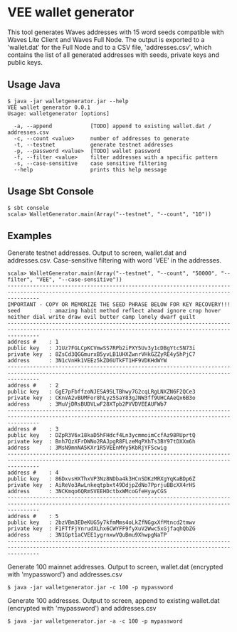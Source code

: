 # VEE wallet generator
This tool generates Waves addresses with 15 word seeds compatible with Waves Lite Client and Waves Full Node. The output is exported to a 'wallet.dat' for the Full Node and to a CSV file, 'addresses.csv', which contains the list of all generated addresses with seeds, private keys and public keys.


## Usage Java

```
$ java -jar walletgenerator.jar --help
VEE wallet generator 0.0.1
Usage: walletgenerator [options]

  -a, --append            [TODO] append to existing wallet.dat / addresses.csv
  -c, --count <value>     number of addresses to generate
  -t, --testnet           generate testnet addresses
  -p, --password <value>  [TODO] wallet password
  -f, --filter <value>    filter addresses with a specific pattern
  -s, --case-sensitive    case sensitive filtering
  --help                  prints this help message
```	

## Usage Sbt Console

```
$ sbt console
scala> WalletGenerator.main(Array("--testnet", "--count", "10"))
```

## Examples

Generate testnet addresses. Output to screen, wallet.dat and addresses.csv.
Case-sensitive filtering with word 'VEE' in the addresses.
```
scala> WalletGenerator.main(Array("--testnet", "--count", "50000", "--filter", "VEE", "--case-sensitive"))
------------------------------------------------------------------------------------------------------------------------------------------------------
IMPORTANT - COPY OR MEMORIZE THE SEED PHRASE BELOW FOR KEY RECOVERY!!!
seed         : amazing habit method reflect ahead ignore crop hover neither dial write draw evil butter camp lonely dwarf guilt
------------------------------------------------------------------------------------------------------------------------------------------------------
address #    : 1
public key   : J1Uz7FGLCpKCVmwSS7RPb2iPXY5Uv3y1cDBgYtcSN73i
private key  : 8ZsCd3QGGmurxB5yvLB1UHXZwnrVHkGZZyRE4y5hPjC7
address      : 3N1cVnHk1VEEz5kZD6UTkFT1HF9VDKHdWYW
------------------------------------------------------------------------------------------------------------------------------------------------------
address #    : 2
public key   : GgE7pFbffzoNJESA9SLTBhwy7G2cqLRgLNXZN6F2QCe3
private key  : CKnVA2vBUMFor8hLyz5SaY83gJNW3ff9UHCAAeQx6B3o
address      : 3MuVjDRsBUDVLwF28XTpb2PVVDVEEAUFWb7
------------------------------------------------------------------------------------------------------------------------------------------------------
address #    : 3
public key   : DZpR3V6x18kaD5hFHdcf4Ln3ycmmoimCcfAz98RUprtQ
private key  : Bnh7QzXFrDWNo2RAJpgR8FLzeMqPXhTs3BY97tDXXm6h
address      : 3MsN9mnNA5KXr1R5VEEnMYy5KbRjYFScwig
------------------------------------------------------------------------------------------------------------------------------------------------------
address #    : 4
public key   : 86DxvsHXThxVP3Nz8NDba4k3HCnSDKzMRXgYqKaBDp6Z
private key  : AiReVo3AwLnkeqtpbxt49DdjpZdNo7PprjuBBcXX4rHS
address      : 3NCKmqo6QRmSVEEHDctbxWMcoGfeHyayCGS
------------------------------------------------------------------------------------------------------------------------------------------------------
address #    : 5
public key   : 2bzVBm3EDeKUG5y7kfmMms4oLkZfNGgxXfMtncd2tmwv
private key  : F1FTfFjYnrudXLhx6CWYFF9fyXuV2Wwc5xGjfaqhQbZG
address      : 3N1Gpt1aCVEE1ygrnxwVQuBmu9XhwpgNaTP
------------------------------------------------------------------------------------------------------------------------------------------------------
```

Generate 100 mainnet addresses. Output to screen, wallet.dat (encrypted with 'mypassword') and addresses.csv
```
$ java -jar walletgenerator.jar -c 100 -p mypassword  
```

Generate 100 addresses. Output to screen, append to existing wallet.dat (encrypted with 'mypassword') and addresses.csv
```
$ java -jar walletgenerator.jar -a -c 100 -p mypassword  
```

